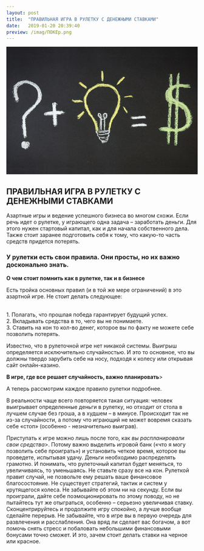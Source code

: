 ```yaml
---
layout: post
title:  "ПРАВИЛЬНАЯ ИГРА В РУЛЕТКУ С ДЕНЕЖНЫМИ СТАВКАМИ"
date:   2019-01-20 20:39:40
preview: /imag/ПОКЕр.png
---
```


![Picture](/imag/33.jpg)

## ПРАВИЛЬНАЯ ИГРА В РУЛЕТКУ С ДЕНЕЖНЫМИ СТАВКАМИ

Азартные игры и ведение успешного бизнеса во многом схожи. Если речь идет о рулетке, у играющего одна задача – заработать деньги. Для этого нужен стартовый капитал, как и для начала собственного дела. Также стоит заранее подготовить себя к тому, что какую-то часть средств придется потерять. 

### У рулетки есть свои правила. Они просты, но их важно досконально знать.

<strong>О чем стоит помнить как в рулетке, так и в бизнесе</strong>

Есть тройка основных правил (и в той же мере ограничений) в это азартной игре. Не стоит делать следующее:

<br>1.	Полагать, что прошлая победа гарантирует будущий успех. 
<br>2.	Вкладывать средства в то, чего вы не понимаете.
<br>3.	Ставить на кон то кол-во денег, которое вы по факту не можете себе позволить потерять.

Известно, что в рулеточной игре нет никакой системы. Выигрыш определяется исключительно случайностью. И это то основное, что вы должны твердо зарубить себе на носу, подходя к колесу или открывая сайт онлайн-казино.

<strong>В игре, где все решает случайность, важно планировать</strong>>

А теперь рассмотрим каждое правило рулетки подробнее.

В реальности чаще всего повторяется такая ситуация: человек выигрывает определенные деньги в рулетку, но отходит от стола в лучшем случае без гроша, а в худшем – в минусе. Происходит так не из-за случайности, а потому что играющий не может вовремя сказать себе «стоп» (особенно - незначительно выиграв). 

Приступать к игре можно лишь после того, как <i>вы распланировали свои средства</i>>. Потому важно выделить игровой банк («что я могу позволить себе проиграть») и установить четкое время, которое вы проведете, испытывая удачу. Деньги необходимо распределять грамотно. И понимать, что рулеточный капитал будет меняться, то увеличиваясь, то уменьшаясь. 
Не ставьте сразу все на кон. Рулеткой правит случай, не позвольте ему решать ваше финансовое благосостояние. Не существует стратегий, тактик и систем у крутящегося колеса. Не забывайте об этом ни на секунду.
Если вы проиграли, дайте себе поэмоционировать по этому поводу, но не пытайтесь тут же отыграться, особенно – серьезно увеличивая ставку. Сконцентрируйтесь и продолжите игру спокойно, а лучше вообще сделайте перерыв. 
Не забывайте, что в игре вы в первую очередь для развлечения и расслабления. Она вряд ли сделает вас богачом, а вот помочь снять стресс и побаловать небольшими финансовыми бонусами точно сможет. И это, зачем стоит делать ставки на черное или красное. 
